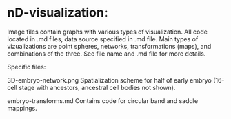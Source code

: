 # nD-visualization:

Image files contain graphs with various types of visualization. All code located in .md files, data source specified in .md file. Main types of vizualizations are point spheres, networks, transformations (maps), and combinations of the three. See file name and .md file for more details.  

Specific files:

3D-embryo-network.png
Spatialization scheme for half of early embryo (16-cell stage with ancestors, ancestral cell bodies not shown).

embryo-transforms.md
Contains code for circular band and saddle mappings.

